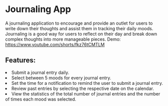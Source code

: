 # Journaling App
A journaling application to encourage and provide an outlet for users to write down their thoughts and assist them in tracking their daily moods. Journaling is a good way for users to reflect on their day and break down complex thoughts into more manageable pieces. Demo: https://www.youtube.com/shorts/fkz76tCMTLM

## Features: 
<li>Submit a journal entry daily.</li>
<li>Select between 5 moods for every journal entry.</li>
<li>Set the time for a notification to remind the user to submit a journal entry.</li>
<li>Review past entries by selecting the respective date on the calendar.</li>
<li>View the statistics of the total number of journal entries and the number of times each mood was selected.</li>

